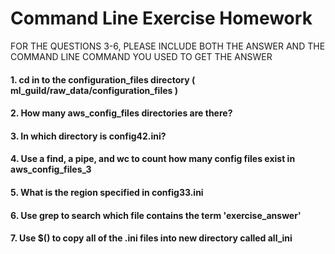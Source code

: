 

# Command Line Exercise Homework

FOR THE QUESTIONS 3-6,
PLEASE INCLUDE BOTH THE ANSWER AND THE COMMAND LINE COMMAND YOU USED TO GET THE ANSWER

#### 1. cd in to the configuration_files directory ( ml_guild/raw_data/configuration_files )

#### 2. How many aws_config_files directories are there?

#### 3. In which directory is config42.ini?

#### 4. Use a find, a pipe, and wc to count how many config files exist in aws_config_files_3

#### 5. What is the region specified in config33.ini

#### 6. Use grep to search which file contains the term 'exercise_answer'

#### 7.  Use $() to copy all of the .ini files into new directory called all_ini